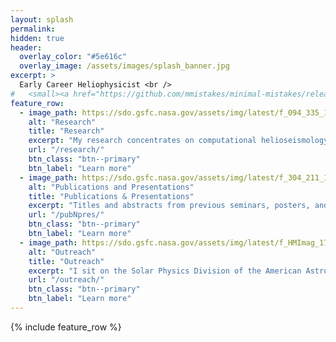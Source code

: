 ```yaml
---
layout: splash
permalink:
hidden: true
header:
  overlay_color: "#5e616c"
  overlay_image: /assets/images/splash_banner.jpg
excerpt: >
  Early Career Heliophysicist <br />
#   <small><a href="https://github.com/mmistakes/minimal-mistakes/releases/tag/4.24.0">Latest release v4.24.0</a></small>
feature_row:
  - image_path: https://sdo.gsfc.nasa.gov/assets/img/latest/f_094_335_193_256.jpg
    alt: "Research"
    title: "Research"
    excerpt: "My research concentrates on computational helioseismology and the development of hard x-ray detectors for solar physics instrument suites on CubeSats and sounding rockets."
    url: "/research/"
    btn_class: "btn--primary"
    btn_label: "Learn more"
  - image_path: https://sdo.gsfc.nasa.gov/assets/img/latest/f_304_211_171_256.jpg
    alt: "Publications and Presentations"
    title: "Publications & Presentations"
    excerpt: "Titles and abstracts from previous seminars, posters, and published works on DEIA and solar physics topics can be found here."
    url: "/pubNpres/"
    btn_class: "btn--primary"
    btn_label: "Learn more"  
  - image_path: https://sdo.gsfc.nasa.gov/assets/img/latest/f_HMImag_171_256.jpg
    alt: "Outreach"
    title: "Outreach"
    excerpt: "I sit on the Solar Physics Division of the American Astronomical Society’s Education and Public Outreach Committee and strive to center DEIA principles in all my work." 
    url: "/outreach/"
    btn_class: "btn--primary"
    btn_label: "Learn more"  
---
```


{% include feature_row %}